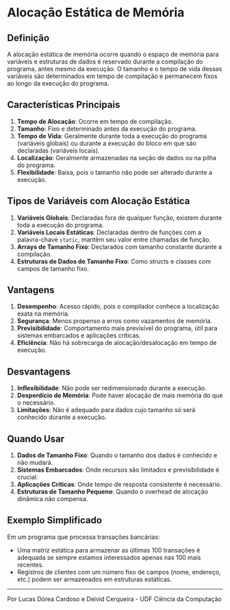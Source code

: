 # Alocação Estática de Memória

## Definição

A alocação estática de memória ocorre quando o espaço de memória para variáveis e estruturas de dados é reservado durante a compilação do programa, antes mesmo da execução. O tamanho e o tempo de vida dessas variáveis são determinados em tempo de compilação e permanecem fixos ao longo da execução do programa.

## Características Principais

1. **Tempo de Alocação**: Ocorre em tempo de compilação.
2. **Tamanho**: Fixo e determinado antes da execução do programa.
3. **Tempo de Vida**: Geralmente durante toda a execução do programa (variáveis globais) ou durante a execução do bloco em que são declaradas (variáveis locais).
4. **Localização**: Geralmente armazenadas na seção de dados ou na pilha do programa.
5. **Flexibilidade**: Baixa, pois o tamanho não pode ser alterado durante a execução.

## Tipos de Variáveis com Alocação Estática

1. **Variáveis Globais**: Declaradas fora de qualquer função, existem durante toda a execução do programa.
2. **Variáveis Locais Estáticas**: Declaradas dentro de funções com a palavra-chave `static`, mantêm seu valor entre chamadas de função.
3. **Arrays de Tamanho Fixo**: Declarados com tamanho constante durante a compilação.
4. **Estruturas de Dados de Tamanho Fixo**: Como structs e classes com campos de tamanho fixo.

## Vantagens

1. **Desempenho**: Acesso rápido, pois o compilador conhece a localização exata na memória.
2. **Segurança**: Menos propenso a erros como vazamentos de memória.
3. **Previsibilidade**: Comportamento mais previsível do programa, útil para sistemas embarcados e aplicações críticas.
4. **Eficiência**: Não há sobrecarga de alocação/desalocação em tempo de execução.

## Desvantagens

1. **Inflexibilidade**: Não pode ser redimensionado durante a execução.
2. **Desperdício de Memória**: Pode haver alocação de mais memória do que o necessário.
3. **Limitações**: Não é adequado para dados cujo tamanho só será conhecido durante a execução.

## Quando Usar

1. **Dados de Tamanho Fixo**: Quando o tamanho dos dados é conhecido e não mudará.
2. **Sistemas Embarcados**: Onde recursos são limitados e previsibilidade é crucial.
3. **Aplicações Críticas**: Onde tempo de resposta consistente é necessário.
4. **Estruturas de Tamanho Pequeno**: Quando o overhead de alocação dinâmica não compensa.

## Exemplo Simplificado

Em um programa que processa transações bancárias:
- Uma matriz estática para armazenar as últimas 100 transações é adequada se sempre estamos interessados apenas nas 100 mais recentes.
- Registros de clientes com um número fixo de campos (nome, endereço, etc.) podem ser armazenados em estruturas estáticas.

---

Por Lucas Dórea Cardoso e Deivid Cerqueira - UDF Ciência da Computação